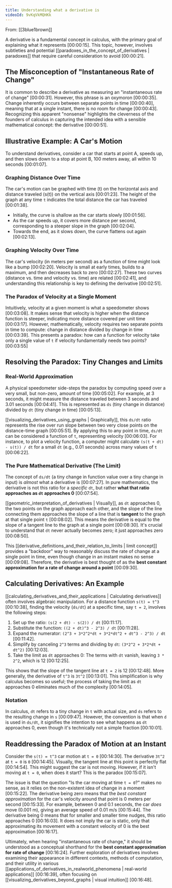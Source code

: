 ```yaml
---
title: Understanding what a derivative is
videoId: 9vKqVkMQHKk
---
```


From: [[3blue1brown]] <br/> 

A derivative is a fundamental concept in calculus, with the primary goal of explaining what it represents <a class="yt-timestamp" data-t="00:00:15">[00:00:15]</a>. This topic, however, involves subtleties and potential [[paradoxes_in_the_concept_of_derivatives | paradoxes]] that require careful consideration to avoid <a class="yt-timestamp" data-t="00:00:21">[00:00:21]</a>.

## The Misconception of "Instantaneous Rate of Change"

It is common to describe a derivative as measuring an "instantaneous rate of change" <a class="yt-timestamp" data-t="00:00:31">[00:00:31]</a>. However, this phrase is an oxymoron <a class="yt-timestamp" data-t="00:00:35">[00:00:35]</a>. Change inherently occurs between separate points in time <a class="yt-timestamp" data-t="00:00:40">[00:00:40]</a>, meaning that at a single instant, there is no room for change <a class="yt-timestamp" data-t="00:00:43">[00:00:43]</a>. Recognizing this apparent "nonsense" highlights the cleverness of the founders of calculus in capturing the intended idea with a sensible mathematical concept: the derivative <a class="yt-timestamp" data-t="00:00:51">[00:00:51]</a>.

## Illustrative Example: A Car's Motion

To understand derivatives, consider a car that starts at point A, speeds up, and then slows down to a stop at point B, 100 meters away, all within 10 seconds <a class="yt-timestamp" data-t="00:01:07">[00:01:07]</a>.

### Graphing Distance Over Time
The car's motion can be graphed with time (t) on the horizontal axis and distance traveled (s(t)) on the vertical axis <a class="yt-timestamp" data-t="00:01:23">[00:01:23]</a>. The height of the graph at any time `t` indicates the total distance the car has traveled <a class="yt-timestamp" data-t="00:01:38">[00:01:38]</a>.

*   Initially, the curve is shallow as the car starts slowly <a class="yt-timestamp" data-t="00:01:56">[00:01:56]</a>.
*   As the car speeds up, it covers more distance per second, corresponding to a steeper slope in the graph <a class="yt-timestamp" data-t="00:02:04">[00:02:04]</a>.
*   Towards the end, as it slows down, the curve flattens out again <a class="yt-timestamp" data-t="00:02:13">[00:02:13]</a>.

### Graphing Velocity Over Time
The car's velocity (in meters per second) as a function of time might look like a bump <a class="yt-timestamp" data-t="00:02:20">[00:02:20]</a>. Velocity is small at early times, builds to a maximum, and then decreases back to zero <a class="yt-timestamp" data-t="00:02:27">[00:02:27]</a>. These two curves (distance vs. time and velocity vs. time) are related <a class="yt-timestamp" data-t="00:02:41">[00:02:41]</a>, and understanding this relationship is key to defining the derivative <a class="yt-timestamp" data-t="00:02:51">[00:02:51]</a>.

### The Paradox of Velocity at a Single Moment
Intuitively, velocity at a given moment is what a speedometer shows <a class="yt-timestamp" data-t="00:03:08">[00:03:08]</a>. It makes sense that velocity is higher when the distance function is steeper, indicating more distance covered per unit time <a class="yt-timestamp" data-t="00:03:17">[00:03:17]</a>. However, mathematically, velocity requires two separate points in time to compute: change in distance divided by change in time <a class="yt-timestamp" data-t="00:03:39">[00:03:39]</a>. This presents a paradox: how can a function for velocity take only a single value of `t` if velocity fundamentally needs two points? <a class="yt-timestamp" data-t="00:03:55">[00:03:55]</a>

## Resolving the Paradox: Tiny Changes and Limits

### Real-World Approximation
A physical speedometer side-steps the paradox by computing speed over a very small, but non-zero, amount of time <a class="yt-timestamp" data-t="00:05:02">[00:05:02]</a>. For example, at 3 seconds, it might measure the distance traveled between 3 seconds and 3.01 seconds <a class="yt-timestamp" data-t="00:04:41">[00:04:41]</a>. This is represented as `ds` (tiny change in distance) divided by `dt` (tiny change in time) <a class="yt-timestamp" data-t="00:05:13">[00:05:13]</a>.

[[visualizing_derivatives_using_graphs | Graphically]], this `ds/dt` ratio represents the rise over run slope between two very close points on the distance-time graph <a class="yt-timestamp" data-t="00:05:51">[00:05:51]</a>. By applying this to any point in time, `ds/dt` can be considered a function of `t`, representing velocity <a class="yt-timestamp" data-t="00:06:03">[00:06:03]</a>. For instance, to plot a velocity function, a computer might calculate `(s(t + dt) - s(t)) / dt` for a small `dt` (e.g., 0.01 seconds) across many values of `t` <a class="yt-timestamp" data-t="00:06:22">[00:06:22]</a>.

### The Pure Mathematical Derivative (The Limit)
The concept of `ds/dt` (a tiny change in function value over a tiny change in input) is *almost* what a derivative is <a class="yt-timestamp" data-t="00:07:27">[00:07:27]</a>. In pure mathematics, the derivative is not this ratio for a *specific* `dt`, but rather **what that ratio approaches as `dt` approaches 0** <a class="yt-timestamp" data-t="00:07:54">[00:07:54]</a>.

[[geometric_interpretation_of_derivatives | Visually]], as `dt` approaches 0, the two points on the graph approach each other, and the slope of the line connecting them approaches the slope of a line that is **tangent** to the graph at that single point `t` <a class="yt-timestamp" data-t="00:08:02">[00:08:02]</a>. This means the derivative is equal to the slope of a tangent line to the graph at a single point <a class="yt-timestamp" data-t="00:08:30">[00:08:30]</a>. It's crucial to understand that `dt` never actually becomes zero; it just approaches zero <a class="yt-timestamp" data-t="00:08:50">[00:08:50]</a>.

This [[derivative_definitions_and_their_relation_to_limits | limit concept]] provides a "backdoor" way to reasonably discuss the rate of change at a single point in time, even though change in an instant makes no sense <a class="yt-timestamp" data-t="00:09:08">[00:09:08]</a>. Therefore, the derivative is best thought of as the **best constant approximation for a rate of change around a point** <a class="yt-timestamp" data-t="00:09:30">[00:09:30]</a>.

## Calculating Derivatives: An Example
[[calculating_derivatives_and_their_applications | Calculating derivatives]] often involves algebraic manipulation. For a distance function `s(t) = t^3` <a class="yt-timestamp" data-t="00:10:38">[00:10:38]</a>, finding the velocity (`ds/dt`) at a specific time, say `t = 2`, involves the following steps:

1.  Set up the ratio: `(s(2 + dt) - s(2)) / dt` <a class="yt-timestamp" data-t="00:11:17">[00:11:17]</a>.
2.  Substitute the function: `((2 + dt)^3 - 2^3) / dt` <a class="yt-timestamp" data-t="00:11:28">[00:11:28]</a>.
3.  Expand the numerator: `(2^3 + 3*2^2*dt + 3*2*dt^2 + dt^3 - 2^3) / dt` <a class="yt-timestamp" data-t="00:11:42">[00:11:42]</a>.
4.  Simplify by canceling `2^3` terms and dividing by `dt`: `(3*2^2 + 3*2*dt + dt^2)` <a class="yt-timestamp" data-t="00:12:03">[00:12:03]</a>.
5.  Take the limit as `dt` approaches 0: The terms with `dt` vanish, leaving `3 * 2^2`, which is 12 <a class="yt-timestamp" data-t="00:12:25">[00:12:25]</a>.

This shows that the slope of the tangent line at `t = 2` is 12 <a class="yt-timestamp" data-t="00:12:48">[00:12:48]</a>. More generally, the derivative of `t^3` is `3t^2` <a class="yt-timestamp" data-t="00:13:01">[00:13:01]</a>. This simplification is why calculus becomes so useful; the process of taking the limit as `dt` approaches 0 eliminates much of the complexity <a class="yt-timestamp" data-t="00:14:05">[00:14:05]</a>.

### Notation
In calculus, `dt` refers to a tiny change in `t` with actual size, and `ds` refers to the resulting change in `s` <a class="yt-timestamp" data-t="00:09:47">[00:09:47]</a>. However, the convention is that when `d` is used in `ds/dt`, it signifies the intention to see what happens as `dt` approaches 0, even though it's technically not a simple fraction <a class="yt-timestamp" data-t="00:10:01">[00:10:01]</a>.

## Readdressing the Paradox of Motion at an Instant

Consider the `s(t) = t^3` car motion at `t = 0` <a class="yt-timestamp" data-t="00:14:30">[00:14:30]</a>. The derivative `3t^2` at `t = 0` is `0` <a class="yt-timestamp" data-t="00:14:45">[00:14:45]</a>. Visually, the tangent line at this point is perfectly flat <a class="yt-timestamp" data-t="00:14:54">[00:14:54]</a>. This might suggest the car is not moving. However, if it isn't moving at `t = 0`, when does it start? This is the paradox <a class="yt-timestamp" data-t="00:15:07">[00:15:07]</a>.

The issue is that the question "Is the car moving at time `t = 0`?" makes no sense, as it relies on the non-existent idea of change in a moment <a class="yt-timestamp" data-t="00:15:22">[00:15:22]</a>. The derivative being zero means that the *best constant approximation* for the car's velocity around that point is 0 meters per second <a class="yt-timestamp" data-t="00:15:33">[00:15:33]</a>. For example, between 0 and 0.1 seconds, the car *does* move (0.001 m), giving an average speed of 0.01 m/s <a class="yt-timestamp" data-t="00:15:44">[00:15:44]</a>. The derivative being 0 means that for smaller and smaller time nudges, this ratio approaches 0 <a class="yt-timestamp" data-t="00:16:03">[00:16:03]</a>. It does not imply the car is static, only that approximating its movement with a constant velocity of 0 is the best approximation <a class="yt-timestamp" data-t="00:16:17">[00:16:17]</a>.

Ultimately, when hearing "instantaneous rate of change," it should be understood as a conceptual shorthand for the **best constant approximation for rate of change** <a class="yt-timestamp" data-t="00:16:24">[00:16:24]</a>. Further exploration of derivatives involves examining their appearance in different contexts, methods of computation, and their utility in various [[applications_of_derivatives_in_realworld_phenomena | real-world applications]] <a class="yt-timestamp" data-t="00:16:39">[00:16:39]</a>, often focusing on [[visualizing_derivatives_beyond_graphs | visual intuition]] <a class="yt-timestamp" data-t="00:16:48">[00:16:48]</a>.